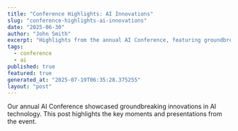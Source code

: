 ```yaml
---
title: "Conference Highlights: AI Innovations"
slug: "conference-highlights-ai-innovations"
date: "2025-06-30"
author: "John Smith"
excerpt: "Highlights from the annual AI Conference, featuring groundbreaking innovations."
tags:
  - conference
  - ai
published: true
featured: true
generated_at: "2025-07-19T06:35:28.375255"
layout: "post"
---
```


Our annual AI Conference showcased groundbreaking innovations in AI technology. This post highlights the key moments and presentations from the event.